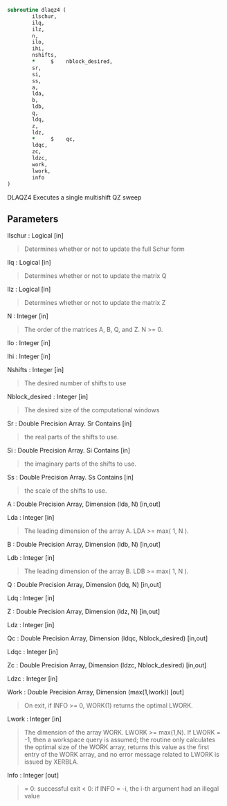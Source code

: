 ```fortran
subroutine dlaqz4 (
		ilschur,
		ilq,
		ilz,
		n,
		ilo,
		ihi,
		nshifts,
		*     $    nblock_desired,
		sr,
		si,
		ss,
		a,
		lda,
		b,
		ldb,
		q,
		ldq,
		z,
		ldz,
		*     $    qc,
		ldqc,
		zc,
		ldzc,
		work,
		lwork,
		info
)
```

 DLAQZ4 Executes a single multishift QZ sweep

## Parameters
Ilschur : Logical [in]
> Determines whether or not to update the full Schur form

Ilq : Logical [in]
> Determines whether or not to update the matrix Q

Ilz : Logical [in]
> Determines whether or not to update the matrix Z

N : Integer [in]
> The order of the matrices A, B, Q, and Z.  N >= 0.

Ilo : Integer [in]

Ihi : Integer [in]

Nshifts : Integer [in]
> The desired number of shifts to use

Nblock_desired : Integer [in]
> The desired size of the computational windows

Sr : Double Precision Array. Sr Contains [in]
> the real parts of the shifts to use.

Si : Double Precision Array. Si Contains [in]
> the imaginary parts of the shifts to use.

Ss : Double Precision Array. Ss Contains [in]
> the scale of the shifts to use.

A : Double Precision Array, Dimension (lda, N) [in,out]

Lda : Integer [in]
> The leading dimension of the array A.  LDA >= max( 1, N ).

B : Double Precision Array, Dimension (ldb, N) [in,out]

Ldb : Integer [in]
> The leading dimension of the array B.  LDB >= max( 1, N ).

Q : Double Precision Array, Dimension (ldq, N) [in,out]

Ldq : Integer [in]

Z : Double Precision Array, Dimension (ldz, N) [in,out]

Ldz : Integer [in]

Qc : Double Precision Array, Dimension (ldqc, Nblock_desired) [in,out]

Ldqc : Integer [in]

Zc : Double Precision Array, Dimension (ldzc, Nblock_desired) [in,out]

Ldzc : Integer [in]

Work : Double Precision Array, Dimension (max(1,lwork)) [out]
> On exit, if INFO >= 0, WORK(1) returns the optimal LWORK.

Lwork : Integer [in]
> The dimension of the array WORK.  LWORK >= max(1,N).
> If LWORK = -1, then a workspace query is assumed; the routine
> only calculates the optimal size of the WORK array, returns
> this value as the first entry of the WORK array, and no error
> message related to LWORK is issued by XERBLA.

Info : Integer [out]
> = 0: successful exit
> < 0: if INFO = -i, the i-th argument had an illegal value

